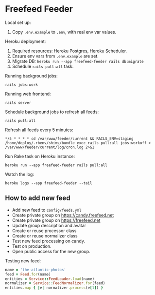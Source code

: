 # Freefeed Feeder

Local set up:

1. Copy `.env.example` to `.env`, with real env var values.

Heroku deployment:

1. Required resources: Heroku Postgres, Heroku Scheduler.
2. Ensure env vars from `.env.example` are set.
3. Migrate DB: `heroku run --app freefeed-feeder rails db:migrate`
4. Schedule `rails pull:all` task.

Running background jobs:

    rails jobs:work

Running web frontend:

    rails server

Schedule background jobs to refresh all feeds:

    rails pull:all

Refresh all feeds every 5 minutes:

```
*/5 * * * * cd /var/www/feeder/current && RAILS_ENV=staging /home/deploy/.rbenv/shims/bundle exec rails pull:all jobs:workoff > /var/www/feeder/current/log/cron.log 2>&1
```

Run Rake task on Heroku instance:

```
heroku run --app freefeed-feeder rails pull:all
```

Watch the log:

```
heroku logs --app freefeed-feeder --tail
```

## How to add new feed

- Add new feed to `config/feeds.yml`
- Create private group on https://candy.freefeed.net
- Create private group on https://freefeed.net
- Update group description and avatar
- Create or reuse processor class
- Create or reuse normalizer class
- Test new feed processing on candy.
- Test on production.
- Open public access for the new group.

Testing new feed:

``` ruby
name = 'the-atlantic-photos'
feed = Feed.for(name)
entities = Service::FeedLoader.load(name)
normalizer = Service::FeedNormalizer.for(feed)
entities.map { |e| normalizer.process(e[1]) }
```
